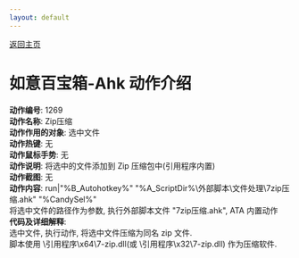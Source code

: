 ```yaml
---
layout: default
---
```

<link rel="stylesheet" href="../Actions/css/atom-one-light.min.css">
<script src="../Actions/js/highlight.min.js"></script>
<script>hljs.highlightAll();</script>

[返回主页](http://wyagd001.github.io/RuYi-Ahk)

# [](#header-2) 如意百宝箱-Ahk 动作介绍

**动作编号**: 1269  
**动作名称**: Zip压缩  
**动作作用的对象**: 选中文件  
**动作热键**: 无  
**动作鼠标手势**: 无  
**动作说明**: 将选中的文件添加到 Zip 压缩包中(引用程序内置)  
**动作截图**:  无   
**动作内容**: run|"%B_Autohotkey%" "%A_ScriptDir%\外部脚本\文件处理\7zip压缩.ahk" "%CandySel%"  
将选中文件的路径作为参数, 执行外部脚本文件 "7zip压缩.ahk", ATA 内置动作  
**代码及详细解释**:    
选中文件, 执行动作, 将选中文件压缩为同名 zip 文件.  
脚本使用 \引用程序\x64\7-zip.dll(或 \引用程序\x32\7-zip.dll) 作为压缩软件.  